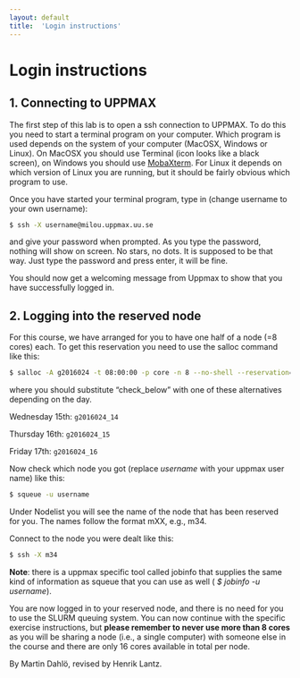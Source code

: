 ```yaml
---
layout: default
title:  'Login instructions'
---
```


# Login instructions

## 1. Connecting to UPPMAX

The first step of this lab is to open a ssh connection to UPPMAX. To do this you need to start a terminal program on your computer. Which program is used depends on the system of your computer (MacOSX, Windows or Linux). On MacOSX you should use Terminal (icon looks like a black screen), on Windows you should use [MobaXterm](http://mobaxterm.mobatek.net). For Linux it depends on which version of Linux you are running, but it should be fairly obvious which program to use.

Once you have started your terminal program, type in (change username to your own username):

```bash
$ ssh -X username@milou.uppmax.uu.se
```

and give your password when prompted. As you type the password, nothing will show on screen. No stars, no dots. It is supposed to be that way. Just type the password and press enter, it will be fine.

You should now get a welcoming message from Uppmax to show that you have successfully logged in.

## 2. Logging into the reserved node

For this course, we have arranged for you to have one half of a node (=8 cores) each. To get this reservation you need to use the salloc command like this:

```bash
$ salloc -A g2016024 -t 08:00:00 -p core -n 8 --no-shell --reservation=check_below &
```

where you should substitute “check_below” with one of these alternatives depending on the day.

Wednesday 15th: `g2016024_14`

Thursday 16th: `g2016024_15`

Friday 17th: `g2016024_16`

Now check which node you got (replace *username* with your uppmax user name) like this:

```bash
$ squeue -u username
```

Under Nodelist you will see the name of the node that has been reserved for you. The names follow the format mXX, e.g., m34.

Connect to the node you were dealt like this:

```bash
$ ssh -X m34
```

**Note**: there is a uppmax specific tool called jobinfo that supplies the same kind of information as squeue that you can use as well ( *$ jobinfo -u username*).

You are now logged in to your reserved node, and there is no need for you to use the SLURM queuing system. You can now continue with the specific exercise instructions, but **please remember to never use more than 8 cores** as you will be sharing a node (i.e., a single computer) with someone else in the course and there are only 16 cores available in total per node.

By Martin Dahlö, revised by Henrik Lantz.
